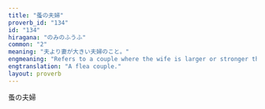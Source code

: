 ```yaml
---
title: "蚤の夫婦"
proverb_id: "134"
id: "134"
hiragana: "のみのふうふ"
common: "2"
meaning: "夫より妻が大きい夫婦のこと。"
engmeaning: "Refers to a couple where the wife is larger or stronger than the husband."
engtranslation: "A flea couple."
layout: proverb
---
```


蚤の夫婦
